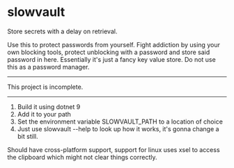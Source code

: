 # slowvault
Store secrets with a delay on retrieval.

Use this to protect passwords from yourself. Fight addiction by using your own blocking tools, protect unblocking with a password and store said password in here.
Essentially it's just a fancy key value store. Do not use this as a password manager.

---

This project is incomplete.

---
1. Build it using dotnet 9
2. Add it to your path
3. Set the environment variable SLOWVAULT_PATH to a location of choice
4. Just use slowvault --help to look up how it works, it's gonna change a bit still.

Should have cross-platform support, support for linux uses xsel to access the clipboard which might not clear things correctly.
